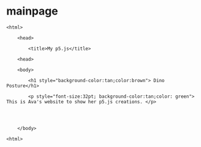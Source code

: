 # mainpage
<!DOCTYPE html>

	<html>

		<head>

			<title>My p5.js</title>

		<head>

		<body>

			<h1 style="background-color:tan;color:brown"> Dino Posture</h1>

			<p style="font-size:32pt; background-color:tan;color: green"> This is Ava's website to show her p5.js creations. </p>
			

  

		</body>

	<html>
